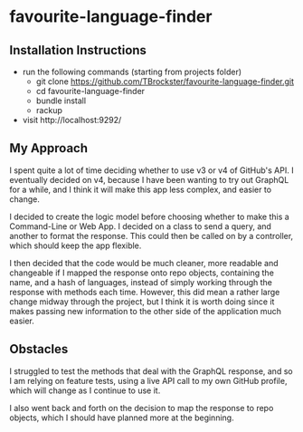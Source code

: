 # favourite-language-finder

## Installation Instructions

 - run the following commands (starting from projects folder)
   - git clone https://github.com/TBrockster/favourite-language-finder.git
   - cd favourite-language-finder
   - bundle install
   - rackup
 - visit http://localhost:9292/

## My Approach

I spent quite a lot of time deciding whether to use v3 or v4 of GitHub's API. I eventually decided on v4, because I have been wanting to try out GraphQL for a while, and I think it will make this app less complex, and easier to change. 

I decided to create the logic model before choosing whether to make this a Command-Line or Web App. I decided on a class to send a query, and another to format the response. This could then be called on by a controller, which should keep the app flexible.

I then decided that the code would be much cleaner, more readable and changeable if I mapped the response onto repo objects, containing the name, and a hash of languages, instead of simply working through the response with methods each time. However, this did mean a rather large change midway through the project, but I think it is worth doing since it makes passing new information to the other side of the application much easier.

## Obstacles

I struggled to test the methods that deal with the GraphQL response, and so I am relying on feature tests, using a live API call to my own GitHub profile, which will change as I continue to use it.

I also went back and forth on the decision to map the response to repo objects, which I should have planned more at the beginning.
